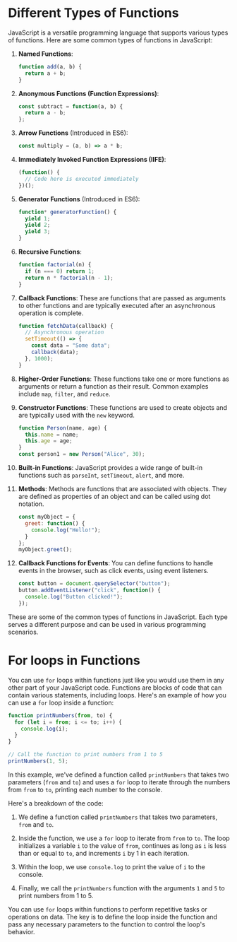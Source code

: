 
# Different Types of Functions 

JavaScript is a versatile programming language that supports various types of functions. Here are some common types of functions in JavaScript:

1. **Named Functions**:
   ```javascript
   function add(a, b) {
     return a + b;
   }
   ```

2. **Anonymous Functions (Function Expressions)**:
   ```javascript
   const subtract = function(a, b) {
     return a - b;
   };
   ```

3. **Arrow Functions** (Introduced in ES6):
   ```javascript
   const multiply = (a, b) => a * b;
   ```

4. **Immediately Invoked Function Expressions (IIFE)**:
   ```javascript
   (function() {
     // Code here is executed immediately
   })();
   ```

5. **Generator Functions** (Introduced in ES6):
   ```javascript
   function* generatorFunction() {
     yield 1;
     yield 2;
     yield 3;
   }
   ```

6. **Recursive Functions**:
   ```javascript
   function factorial(n) {
     if (n === 0) return 1;
     return n * factorial(n - 1);
   }
   ```

7. **Callback Functions**:
   These are functions that are passed as arguments to other functions and are typically executed after an asynchronous operation is complete.
   ```javascript
   function fetchData(callback) {
     // Asynchronous operation
     setTimeout(() => {
       const data = "Some data";
       callback(data);
     }, 1000);
   }
   ```

8. **Higher-Order Functions**:
   These functions take one or more functions as arguments or return a function as their result. Common examples include `map`, `filter`, and `reduce`.

9. **Constructor Functions**:
   These functions are used to create objects and are typically used with the `new` keyword.
   ```javascript
   function Person(name, age) {
     this.name = name;
     this.age = age;
   }
   const person1 = new Person("Alice", 30);
   ```

10. **Built-in Functions**:
    JavaScript provides a wide range of built-in functions such as `parseInt`, `setTimeout`, `alert`, and more.

11. **Methods**:
    Methods are functions that are associated with objects. They are defined as properties of an object and can be called using dot notation.
    ```javascript
    const myObject = {
      greet: function() {
        console.log("Hello!");
      }
    };
    myObject.greet();
    ```

12. **Callback Functions for Events**:
    You can define functions to handle events in the browser, such as click events, using event listeners.
    ```javascript
    const button = document.querySelector("button");
    button.addEventListener("click", function() {
      console.log("Button clicked!");
    });
    ```

These are some of the common types of functions in JavaScript. Each type serves a different purpose and can be used in various programming scenarios.

# For loops in Functions

You can use `for` loops within functions just like you would use them in any other part of your JavaScript code. Functions are blocks of code that can contain various statements, including loops. Here's an example of how you can use a `for` loop inside a function:

```javascript
function printNumbers(from, to) {
  for (let i = from; i <= to; i++) {
    console.log(i);
  }
}

// Call the function to print numbers from 1 to 5
printNumbers(1, 5);
```

In this example, we've defined a function called `printNumbers` that takes two parameters (`from` and `to`) and uses a `for` loop to iterate through the numbers from `from` to `to`, printing each number to the console.

Here's a breakdown of the code:

1. We define a function called `printNumbers` that takes two parameters, `from` and `to`.

2. Inside the function, we use a `for` loop to iterate from `from` to `to`. The loop initializes a variable `i` to the value of `from`, continues as long as `i` is less than or equal to `to`, and increments `i` by 1 in each iteration.

3. Within the loop, we use `console.log` to print the value of `i` to the console.

4. Finally, we call the `printNumbers` function with the arguments `1` and `5` to print numbers from 1 to 5.

You can use `for` loops within functions to perform repetitive tasks or operations on data. The key is to define the loop inside the function and pass any necessary parameters to the function to control the loop's behavior.
